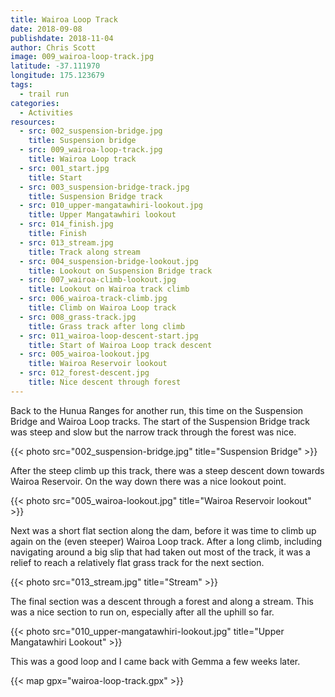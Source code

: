 ```yaml
---
title: Wairoa Loop Track
date: 2018-09-08
publishdate: 2018-11-04
author: Chris Scott
image: 009_wairoa-loop-track.jpg
latitude: -37.111970
longitude: 175.123679
tags:
  - trail run
categories:
  - Activities
resources:
  - src: 002_suspension-bridge.jpg
    title: Suspension bridge
  - src: 009_wairoa-loop-track.jpg
    title: Wairoa Loop track
  - src: 001_start.jpg
    title: Start
  - src: 003_suspension-bridge-track.jpg
    title: Suspension Bridge track
  - src: 010_upper-mangatawhiri-lookout.jpg
    title: Upper Mangatawhiri lookout
  - src: 014_finish.jpg
    title: Finish
  - src: 013_stream.jpg
    title: Track along stream
  - src: 004_suspension-bridge-lookout.jpg
    title: Lookout on Suspension Bridge track
  - src: 007_wairoa-climb-lookout.jpg
    title: Lookout on Wairoa track climb
  - src: 006_wairoa-track-climb.jpg
    title: Climb on Wairoa Loop track
  - src: 008_grass-track.jpg
    title: Grass track after long climb
  - src: 011_wairoa-loop-descent-start.jpg
    title: Start of Wairoa Loop track descent
  - src: 005_wairoa-lookout.jpg
    title: Wairoa Reservoir lookout
  - src: 012_forest-descent.jpg
    title: Nice descent through forest
---
```


Back to the Hunua Ranges for another run, this time on the Suspension Bridge and Wairoa Loop tracks. The start of the Suspension Bridge track was steep and slow but the narrow track through the forest was nice.

{{< photo src="002_suspension-bridge.jpg" title="Suspension Bridge" >}}

After the steep climb up this track, there was a steep descent down towards Wairoa Reservoir. On the way down there was a nice lookout point.

{{< photo src="005_wairoa-lookout.jpg" title="Wairoa Reservoir lookout" >}}

Next was a short flat section along the dam, before it was time to climb up again on the (even steeper) Wairoa Loop track. After a long climb, including navigating around a big slip that had taken out most of the track, it was a relief to reach a relatively flat grass track for the next section.

{{< photo src="013_stream.jpg" title="Stream" >}}

The final section was a descent through a forest and along a stream. This was a nice section to run on, especially after all the uphill so far.

{{< photo src="010_upper-mangatawhiri-lookout.jpg" title="Upper Mangatawhiri Lookout" >}}

This was a good loop and I came back with Gemma a few weeks later.

{{< map gpx="wairoa-loop-track.gpx" >}}
